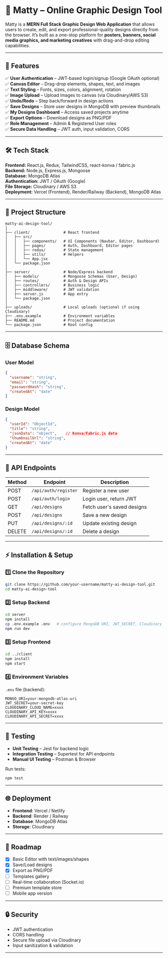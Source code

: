 # 🎨 Matty – Online Graphic Design Tool

Matty is a **MERN Full Stack Graphic Design Web Application** that allows users to create, edit, and export professional-quality designs directly from the browser. It’s built as a one-stop platform for **posters, banners, social media graphics, and marketing creatives** with drag-and-drop editing capabilities.

---

## 🚀 Features

✅ **User Authentication** – JWT-based login/signup (Google OAuth optional)  
✅ **Canvas Editor** – Drag-drop elements, shapes, text, and images  
✅ **Text Styling** – Fonts, sizes, colors, alignment, rotation  
✅ **Image Upload** – Upload images to canvas (via Cloudinary/AWS S3)  
✅ **Undo/Redo** – Step back/forward in design actions  
✅ **Save Designs** – Store user designs in MongoDB with preview thumbnails  
✅ **My Designs Dashboard** – Access saved projects anytime  
✅ **Export Options** – Download designs as PNG/PDF  
✅ **Role Management** – Admin & Registered User roles  
✅ **Secure Data Handling** – JWT auth, input validation, CORS  

---

## 🛠️ Tech Stack

**Frontend:** React.js, Redux, TailwindCSS, react-konva / fabric.js  
**Backend:** Node.js, Express.js, Mongoose  
**Database:** MongoDB Atlas  
**Authentication:** JWT / OAuth (Google)  
**File Storage:** Cloudinary / AWS S3  
**Deployment:** Vercel (Frontend), Render/Railway (Backend), MongoDB Atlas  

---

## 📂 Project Structure

```
matty-ai-design-tool/
│
├── client/               # React frontend
│   ├── src/
│   │   ├── components/   # UI Components (Navbar, Editor, Dashboard)
│   │   ├── pages/        # Auth, Dashboard, Editor pages
│   │   ├── redux/        # State management
│   │   ├── utils/        # Helpers
│   │   └── App.jsx
│   └── package.json
│
├── server/               # Node/Express backend
│   ├── models/           # Mongoose Schemas (User, Design)
│   ├── routes/           # Auth & Design APIs
│   ├── controllers/      # Business logic
│   ├── middleware/       # JWT validation
│   ├── server.js         # App entry
│   └── package.json
│
├── uploads/              # Local uploads (optional if using Cloudinary)
├── .env.example          # Environment variables
├── README.md             # Project documentation
└── package.json          # Root config
```

---

## 🗄️ Database Schema

### **User Model**
```json
{
  "username": "string",
  "email": "string",
  "passwordHash": "string",
  "createdAt": "date"
}
```

### **Design Model**
```json
{
  "userId": "ObjectId",
  "title": "string",
  "jsonData": "object",    // Konva/Fabric.js data
  "thumbnailUrl": "string",
  "createdAt": "date"
}
```

---

## 🔗 API Endpoints

| Method | Endpoint            | Description                 |
|--------|---------------------|-----------------------------|
| POST   | `/api/auth/register` | Register a new user         |
| POST   | `/api/auth/login`    | Login user, return JWT      |
| GET    | `/api/designs`       | Fetch user's saved designs  |
| POST   | `/api/designs`       | Save a new design           |
| PUT    | `/api/designs/:id`   | Update existing design      |
| DELETE | `/api/designs/:id`   | Delete a design             |

---

## ⚡ Installation & Setup

### 1️⃣ Clone the Repository
```bash
git clone https://github.com/your-username/matty-ai-design-tool.git
cd matty-ai-design-tool
```

### 2️⃣ Setup Backend
```bash
cd server
npm install
cp .env.example .env   # configure MongoDB URI, JWT_SECRET, Cloudinary keys
npm run dev
```

### 3️⃣ Setup Frontend
```bash
cd ../client
npm install
npm start
```

### 4️⃣ Environment Variables  
`.env` file (backend):  
```
MONGO_URI=your-mongodb-atlas-uri
JWT_SECRET=your-secret-key
CLOUDINARY_CLOUD_NAME=xxxx
CLOUDINARY_API_KEY=xxxx
CLOUDINARY_API_SECRET=xxxx
```

---

## 🧪 Testing

- **Unit Testing** – Jest for backend logic  
- **Integration Testing** – Supertest for API endpoints  
- **Manual UI Testing** – Postman & Browser  

Run tests:
```bash
npm test
```

---

## 🌐 Deployment

- **Frontend**: Vercel / Netlify  
- **Backend**: Render / Railway  
- **Database**: MongoDB Atlas  
- **Storage**: Cloudinary  

---

## 📅 Roadmap

- [x] Basic Editor with text/images/shapes  
- [x] Save/Load designs  
- [x] Export as PNG/PDF  
- [ ] Templates gallery  
- [ ] Real-time collaboration (Socket.io)  
- [ ] Premium template store  
- [ ] Mobile app version  

---

## 🔒 Security

- JWT authentication  
- CORS handling  
- Secure file upload via Cloudinary  
- Input sanitization & validation  

---


